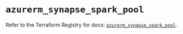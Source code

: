 # `azurerm_synapse_spark_pool`

Refer to the Terraform Registry for docs: [`azurerm_synapse_spark_pool`](https://registry.terraform.io/providers/hashicorp/azurerm/3.98.0/docs/resources/synapse_spark_pool).
